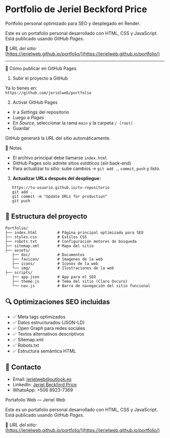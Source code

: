 # Portfolio de Jeriel Beckford Price

Portfolio personal optimizado para SEO y desplegado en Render.

Este es un portafolio personal desarrollado con HTML, CSS y JavaScript. Está publicado usando _GitHub Pages_.

🔗 _URL del sitio:_  
[https://jerielweb.github.io/portfolio/](https://jerielweb.github.io/portfolio/)

---

🚀 Cómo publicar en GitHub Pages

1. Subir el proyecto a GitHub

Ya lo tienes en:  
`https://github.com/jerielweb/portfolio`

2. Activar GitHub Pages

- Ir a _Settings_ del repositorio
- Luego a _Pages_
- En _Source_, seleccionar la rama `main` y la carpeta `/ (root)`
- Guardar

GitHub generará la URL del sitio automáticamente.

📝 Notas

- El archivo principal debe llamarse `index.html`
- GitHub Pages solo admite sitios _estáticos_ (sin back-end)
- Para actualizar tu sitio: sube cambios → `git add .`, `commit`, `push` y listo.

3. **Actualizar URLs después del despliegue:**

```
   https://tu-usuario.github.io/tu-repositorio
   git add .
   git commit -m "Update URLs for production"
   git push

```

## 📁 Estructura del proyecto

```
Portfolio/
├── index.html         # Página principal optimizada para SEO
├── styles.css         # Estilos CSS
├── robots.txt         # Configuración motores de búsqueda
├── sitemap.xml        # Mapa del sitio
├── assets/
   ├── doc/            # Documentos
   ├── favicon/        # Imagenes de la web
   ├── icons/          # Iconos de la web
   └── img/            # Ilustraciones de la web
├── scripts/
   ├── app.json        # App para el SEO
   ├── theme.js        # Tema del sitio (Claro Oscuro)
   └── nav.js          # Barra de navegación del sitio funcional
```

## 🔍 Optimizaciones SEO incluidas

- ✅ Meta tags optimizados
- ✅ Datos estructurados (JSON-LD)
- ✅ Open Graph para redes sociales
- ✅ Textos alternativos descriptivos
- ✅ Sitemap.xml
- ✅ Robots.txt
- ✅ Estructura semántica HTML

## 📧 Contacto

- Email: jerielweb@outlook.es
- LinkedIn: [Jeriel Beckford Price](https://www.linkedin.com/in/jeriel-beckford-price-74ba24330/)
- WhatsApp: +506 8923-7369

Portafolio Web — Jeriel Web

Este es un portafolio personal desarrollado con HTML, CSS y JavaScript. Está publicado usando _GitHub Pages_.

🔗 _URL del sitio:_  
[https://jerielweb.github.io/portfolio/](https://jerielweb.github.io/portfolio/)
